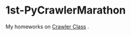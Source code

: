 # 1st-PyCrawlerMarathon
My homeworks on [Crawler Class](https://www.cupoy.com/event/pycrawler/missions/intro) .
